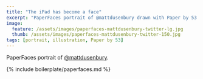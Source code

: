 ```yaml
---
title: "The iPad has become a face"
excerpt: "PaperFaces portrait of @mattdusenbury drawn with Paper by 53 on an iPad."
image: 
  feature: /assets/images/paperfaces-mattdusenbury-twitter-lg.jpg
  thumb: /assets/images/paperfaces-mattdusenbury-twitter-150.jpg
tags: [portrait, illustration, Paper by 53]
---
```


PaperFaces portrait of [@mattdusenbury](http://twitter.com/mattdusenbury).

{% include boilerplate/paperfaces.md %}